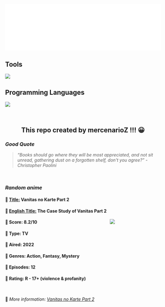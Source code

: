 
<img src="svg/nai.svg" />

<p>
  <h2>Tools</h2>
  <a href="https://skillicons.dev">
    <img src="https://skillicons.dev/icons?i=git,bash,vim,ubuntu,tensorflow,pytorch,docker,raspberrypi" />
  </a>

  <br />

  <h2>Programming Languages</h2>

  <a href="https://skillicons.dev">
    <img src="https://skillicons.dev/icons?i=python,c,cpp" />
  </a>
</p>

<br />

<h2 align="center">This repo created by mercenarioZ !!! 😀</h2>
<h3><i>Good Quote</i></h3>

<blockquote>
<i>
“Books should go where they will be most appreciated, and not sit unread, gathering dust on a forgotten shelf, don't you agree?” - Christopher Paolini
</i>
</blockquote>

<br />

<h3><i>Random anime</i></h3>

<h4>
  <strong>🥭 <u>Title:</u></strong> Vanitas no Karte Part 2
</h4>

<h4>🌿 <u>English Title:</u> The Case Study of Vanitas Part 2</h4>

<img align="right" width="165" src=https://cdn.myanimelist.net/images/anime/1247/120579.jpg />

<h4>🌱 Score: 8.2/10</h4>

<h4>🌲 Type: TV</h4>

<h4>🌴 Aired: 2022</h4>

<h4>🌵 Genres: Action, Fantasy, Mystery</h4>

<h4>🥑 Episodes: 12</h4>

<h4>🍏 Rating: R - 17+ (violence & profanity)</h4>

<br />

🍂 *More information: [Vanitas no Karte Part 2](https://myanimelist.net/anime/49114/Vanitas_no_Karte_Part_2)*
    